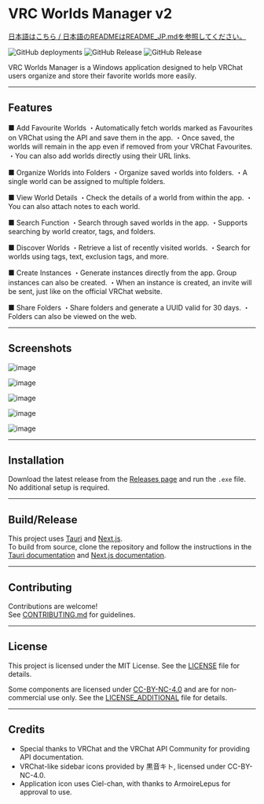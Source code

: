 # VRC Worlds Manager v2

[日本語はこちら / 日本語のREADMEはREADME_JP.mdを参照してください。](./README_JP.md)

![GitHub deployments](https://img.shields.io/github/deployments/Raifa21/VRC-Worlds-Manager-v2/release?style=flat)
![GitHub Release](https://img.shields.io/github/v/release/Raifa21/VRC-Worlds-Manager-v2?label=Stable)
![GitHub Release](https://img.shields.io/github/v/release/Raifa21/VRC-Worlds-Manager-v2?include_prereleases&label=Pre-Release)

VRC Worlds Manager is a Windows application designed to help VRChat users organize and store their favorite worlds more easily.

---

## Features

■ Add Favourite Worlds
・Automatically fetch worlds marked as Favourites on VRChat using the API and save them in the app.
・Once saved, the worlds will remain in the app even if removed from your VRChat Favourites.
・You can also add worlds directly using their URL links.

■ Organize Worlds into Folders
・Organize saved worlds into folders.
・A single world can be assigned to multiple folders.

■ View World Details
・Check the details of a world from within the app.
・You can also attach notes to each world.

■ Search Function
・Search through saved worlds in the app.
・Supports searching by world creator, tags, and folders.

■ Discover Worlds
・Retrieve a list of recently visited worlds.
・Search for worlds using tags, text, exclusion tags, and more.

■ Create Instances
・Generate instances directly from the app. Group instances can also be created.
・When an instance is created, an invite will be sent, just like on the official VRChat website.

■ Share Folders
・Share folders and generate a UUID valid for 30 days.
・Folders can also be viewed on the web.

---

## Screenshots

![image](https://github.com/user-attachments/assets/13e36a5b-0ea4-4d80-ba9d-ed7dde811abd)

![image](https://github.com/user-attachments/assets/5b30cca7-b62c-4f11-b342-2ebbabcf0089)

![image](https://github.com/user-attachments/assets/94a6ed0e-2828-484e-99d4-17fc9039fc44)

![image](https://github.com/user-attachments/assets/8f567d9d-49eb-4e6b-a6d2-f65bf08cda84)

![image](https://github.com/user-attachments/assets/d45f8363-b5d7-4a3b-8a94-d4cd39fdb372)


---

## Installation

Download the latest release from the [Releases page](https://github.com/Raifa21/VRC-Worlds-Manager-v2/releases) and run the `.exe` file.  
No additional setup is required.

---

## Build/Release

This project uses [Tauri](https://tauri.app/) and [Next.js](https://nextjs.org/).  
To build from source, clone the repository and follow the instructions in the [Tauri documentation](https://tauri.app/v1/guides/getting-started/prerequisites/) and [Next.js documentation](https://nextjs.org/docs).

---

## Contributing

Contributions are welcome!  
See [CONTRIBUTING.md](CONTRIBUTING.md) for guidelines.

---

## License

This project is licensed under the MIT License. See the [LICENSE](LICENSE) file for details.

Some components are licensed under [CC-BY-NC-4.0](https://creativecommons.org/licenses/by-nc/4.0/) and are for non-commercial use only. See the [LICENSE_ADDITIONAL](LICENSE_ADDITIONAL) file for details.

---

## Credits

- Special thanks to VRChat and the VRChat API Community for providing API documentation.
- VRChat-like sidebar icons provided by 黒音キト, licensed under CC-BY-NC-4.0.
- Application icon uses Ciel-chan, with thanks to ArmoireLepus for approval to use.
